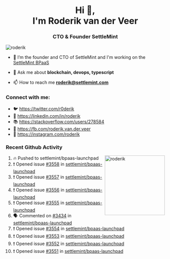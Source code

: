 <h1 align="center">Hi 👋,<br/> I'm Roderik van der Veer</h1>
<h3 align="center">CTO & Founder SettleMint</h3>

<p align="left"> <img src="https://komarev.com/ghpvc/?username=roderik" alt="roderik" /> </p>

- 🔭 I’m the founder and CTO of SettleMint and I'm working on the [SettleMint BPaaS](https://settlemint.com)

- 💬 Ask me about **blockchain, devops, typescript**

- 📫 How to reach me **roderik@settlemint.com**



### Connect with me:

- 🐦 https://twitter.com/r0derik
- 🏢 https://linkedin.com/in/roderik
- 📚 https://stackoverflow.com/users/278584
- 🙊 https://fb.com/roderik.van.der.veer
- 📸 https://instagram.com/roderik

### Recent Github Activity
<img src="https://github-readme-stats.vercel.app/api?username=roderik&show_icons=true&count_private=true" alt="roderik" align="right" height="190" />

<!--START_SECTION:activity-->
1. 🔥 Pushed to settlemint/bpaas-launchpad
2. ❗️ Opened issue [#3558](https://github.com/settlemint/bpaas-launchpad/issues/3558) in [settlemint/bpaas-launchpad](https://github.com/settlemint/bpaas-launchpad)
3. ❗️ Opened issue [#3557](https://github.com/settlemint/bpaas-launchpad/issues/3557) in [settlemint/bpaas-launchpad](https://github.com/settlemint/bpaas-launchpad)
4. ❗️ Opened issue [#3556](https://github.com/settlemint/bpaas-launchpad/issues/3556) in [settlemint/bpaas-launchpad](https://github.com/settlemint/bpaas-launchpad)
5. ❗️ Opened issue [#3555](https://github.com/settlemint/bpaas-launchpad/issues/3555) in [settlemint/bpaas-launchpad](https://github.com/settlemint/bpaas-launchpad)
6. 🗣 Commented on [#3434](https://github.com/settlemint/bpaas-launchpad/issues/3434) in [settlemint/bpaas-launchpad](https://github.com/settlemint/bpaas-launchpad)
7. ❗️ Opened issue [#3554](https://github.com/settlemint/bpaas-launchpad/issues/3554) in [settlemint/bpaas-launchpad](https://github.com/settlemint/bpaas-launchpad)
8. ❗️ Opened issue [#3553](https://github.com/settlemint/bpaas-launchpad/issues/3553) in [settlemint/bpaas-launchpad](https://github.com/settlemint/bpaas-launchpad)
9. ❗️ Opened issue [#3552](https://github.com/settlemint/bpaas-launchpad/issues/3552) in [settlemint/bpaas-launchpad](https://github.com/settlemint/bpaas-launchpad)
10. ❗️ Opened issue [#3551](https://github.com/settlemint/bpaas-launchpad/issues/3551) in [settlemint/bpaas-launchpad](https://github.com/settlemint/bpaas-launchpad)
<!--END_SECTION:activity-->